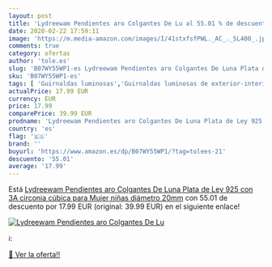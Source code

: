 ```yaml
---
layout: post
title: 'Lydreewam Pendientes aro Colgantes De Lu al 55.01 % de descuento'
date: 2020-02-22 17:59:11
image: 'https://m.media-amazon.com/images/I/41stxfsfPWL._AC_._SL400_.jpg'
comments: true
category: ofertas
author: 'tole.es'
slug: 'B07WY55WP1-es Lydreewam Pendientes aro Colgantes De Luna Plata de Ley...'
sku: 'B07WY55WP1-es'
tags: [ 'Guirnaldas luminosas','Guirnaldas luminosas de exterior-interior','Guirnaldas luminosas de interior','Iluminación','de','ley','plata', ]
actualPrice: 17.99 EUR
currency: EUR
price: 17.99
comparePrice: 39.99 EUR
prodname: 'Lydreewam Pendientes aro Colgantes De Luna Plata de Ley 925 con 3A circonia cúbica para Mujer niñas  diámetro 20mm'
country: 'es'
flag: '🇪🇸'
brand: ''
buyurl: 'https://www.amazon.es/dp/B07WY55WP1/?tag=tolees-21'
descuento: '55.01'
average: '17.99'
---
```


Está [Lydreewam Pendientes aro Colgantes De Luna Plata de Ley 925 con 3A circonia cúbica para Mujer niñas  diámetro 20mm](https://www.amazon.es/dp/B07WY55WP1/?tag=tolees-21) con 55.01 de descuento por 17.99 EUR (original: 39.99 EUR) en el siguiente enlace!

[![Lydreewam Pendientes aro Colgantes De Lu](https://m.media-amazon.com/images/I/41stxfsfPWL._AC_._SL400_.jpg)](https://www.amazon.es/dp/B07WY55WP1/?tag=tolees-21)

ℹ️:


[🛒 Ver la oferta!!](https://www.amazon.es/dp/B07WY55WP1/?tag=tolees-21)
